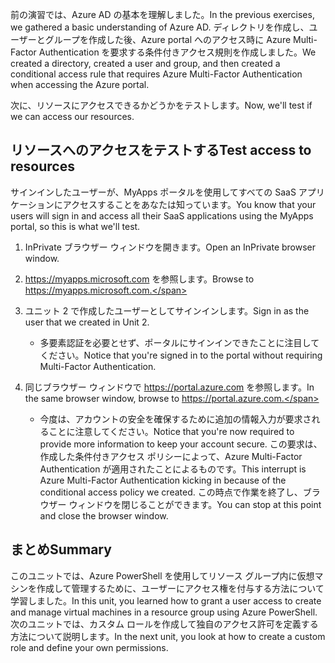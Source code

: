 <span data-ttu-id="d3367-101">前の演習では、Azure AD の基本を理解しました。</span><span class="sxs-lookup"><span data-stu-id="d3367-101">In the previous exercises, we gathered a basic understanding of Azure AD.</span></span> <span data-ttu-id="d3367-102">ディレクトリを作成し、ユーザーとグループを作成した後、Azure portal へのアクセス時に Azure Multi-Factor Authentication を要求する条件付きアクセス規則を作成しました。</span><span class="sxs-lookup"><span data-stu-id="d3367-102">We created a directory, created a user and group, and then created a conditional access rule that requires Azure Multi-Factor Authentication when accessing the Azure portal.</span></span>

<span data-ttu-id="d3367-103">次に、リソースにアクセスできるかどうかをテストします。</span><span class="sxs-lookup"><span data-stu-id="d3367-103">Now, we'll test if we can access our resources.</span></span>

## <a name="test-access-to-resources"></a><span data-ttu-id="d3367-104">リソースへのアクセスをテストする</span><span class="sxs-lookup"><span data-stu-id="d3367-104">Test access to resources</span></span>

<span data-ttu-id="d3367-105">サインインしたユーザーが、MyApps ポータルを使用してすべての SaaS アプリケーションにアクセスすることをあなたは知っています。</span><span class="sxs-lookup"><span data-stu-id="d3367-105">You know that your users will sign in and access all their SaaS applications using the MyApps portal, so this is what we'll test.</span></span>

1. <span data-ttu-id="d3367-106">InPrivate ブラウザー ウィンドウを開きます。</span><span class="sxs-lookup"><span data-stu-id="d3367-106">Open an InPrivate browser window.</span></span>

1. <span data-ttu-id="d3367-107">https://myapps.microsoft.com を参照します。</span><span class="sxs-lookup"><span data-stu-id="d3367-107">Browse to https://myapps.microsoft.com.</span></span>

1. <span data-ttu-id="d3367-108">ユニット 2 で作成したユーザーとしてサインインします。</span><span class="sxs-lookup"><span data-stu-id="d3367-108">Sign in as the user that we created in Unit 2.</span></span>

   * <span data-ttu-id="d3367-109">多要素認証を必要とせず、ポータルにサインインできたことに注目してください。</span><span class="sxs-lookup"><span data-stu-id="d3367-109">Notice that you're signed in to the portal without requiring Multi-Factor Authentication.</span></span>

1. <span data-ttu-id="d3367-110">同じブラウザー ウィンドウで https://portal.azure.com を参照します。</span><span class="sxs-lookup"><span data-stu-id="d3367-110">In the same browser window, browse to https://portal.azure.com.</span></span>

   * <span data-ttu-id="d3367-111">今度は、アカウントの安全を確保するために追加の情報入力が要求されることに注意してください。</span><span class="sxs-lookup"><span data-stu-id="d3367-111">Notice that you're now required to provide more information to keep your account secure.</span></span> <span data-ttu-id="d3367-112">この要求は、作成した条件付きアクセス ポリシーによって、Azure Multi-Factor Authentication が適用されたことによるものです。</span><span class="sxs-lookup"><span data-stu-id="d3367-112">This interrupt is Azure Multi-Factor Authentication kicking in because of the conditional access policy we created.</span></span> <span data-ttu-id="d3367-113">この時点で作業を終了し、ブラウザー ウィンドウを閉じることができます。</span><span class="sxs-lookup"><span data-stu-id="d3367-113">You can stop at this point and close the browser window.</span></span>

## <a name="summary"></a><span data-ttu-id="d3367-114">まとめ</span><span class="sxs-lookup"><span data-stu-id="d3367-114">Summary</span></span>

<span data-ttu-id="d3367-115">このユニットでは、Azure PowerShell を使用してリソース グループ内に仮想マシンを作成して管理するために、ユーザーにアクセス権を付与する方法について学習しました。</span><span class="sxs-lookup"><span data-stu-id="d3367-115">In this unit, you learned how to grant a user access to create and manage virtual machines in a resource group using Azure PowerShell.</span></span> <span data-ttu-id="d3367-116">次のユニットでは、カスタム ロールを作成して独自のアクセス許可を定義する方法について説明します。</span><span class="sxs-lookup"><span data-stu-id="d3367-116">In the next unit, you look at how to create a custom role and define your own permissions.</span></span>